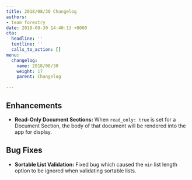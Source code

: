 ```yaml
---
title: 2018/08/30 Changelog
authors:
- team forestry
date: 2018-08-30 14:40:13 +0000
cta:
  headline: ''
  textline: ''
  calls_to_action: []
menu:
  changelog:
    name: 2018/08/30
    weight: 17
    parent: Changelog

---
```

## Enhancements

* **Read-Only Document Sections:** When `read_only: true` is set for a Document Section, the body of that document will be rendered into the app for display.

## Bug Fixes

* **Sortable List Validation:** Fixed bug which caused the `min`  list length option to be ignored when validating sortable lists.